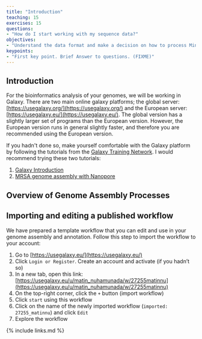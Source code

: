 ```yaml
---
title: "Introduction"
teaching: 15
exercises: 15
questions:
- "How do I start working with my sequence data?"
objectives:
- "Understand the data format and make a decision on how to process MinION data"
keypoints:
- "First key point. Brief Answer to questions. (FIXME)"
---
```

## Introduction
For the bioinformatics analysis of your genomes, we will be working in Galaxy. There are two main online galaxy platforms; the global server: [https://usegalaxy.org/](https://usegalaxy.org/) and the European server: [https://usegalaxy.eu/](https://usegalaxy.eu/). The global version has a slightly larger set of programs than the European version. However, the European version runs in general slightly faster, and therefore you are recommended using the European version. 

If you hadn't done so, make yourself comfortable with the Galaxy platform by following the tutorials from the [Galaxy Training Network](https://training.galaxyproject.org/). I would recommend trying these two tutorials:
1.	[Galaxy Introduction](https://training.galaxyproject.org/training-material/topics/introduction/tutorials/galaxy-intro-short/tutorial.html)
2.	[MRSA genome assembly with Nanopore](https://training.galaxyproject.org/training-material/topics/assembly/tutorials/mrsa-nanopore/tutorial.html)

## Overview of Genome Assembly Processes

## Importing and editing a published workflow
We have prepared a template workflow that you can edit and use in your genome assembly and annotation. Follow this step to import the workflow to your account:
1.	Go to [https://usegalaxy.eu/](https://usegalaxy.eu/)
2.	Click `Login or Register`. Create an account and activate (if you hadn’t so)
3.	In a new tab, open this link: [https://usegalaxy.eu/u/matin_nuhamunada/w/27255matinnu](https://usegalaxy.eu/u/matin_nuhamunada/w/27255matinnu)
4.	On the top-right corner, click the `+` button (import workflow) 
5.	Click `start` using this workflow
6.	Click on the name of the newly imported workflow (`imported: 27255_matinnu`) and click `Edit`
7.	Explore the workflow

{% include links.md %}

